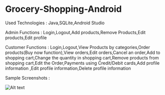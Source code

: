 # Grocery-Shopping-Android
Used Technologies : Java,SQLite,Android Studio

Admin Functions : Login,Logout,Add products,Remove Products,Edit products,Edit profile

Customer Functions : Login,Logout,View Products by categories,Order products(Buy now function),View orders,Edit orders,Cancel an order,Add to shopping cart,Change the quantity in shopping cart,Remove products from shopping cart,Edit the Order,Payments using Credit/Debit cards,Add profile information ,Edit profile information,Delete profile information

Sample Screenshots :

![Alt text](https://raw.github.com/GihanJ/Grocery-Shopping-Android/master/Sample%20Screenshots/Combined1.jpg)
